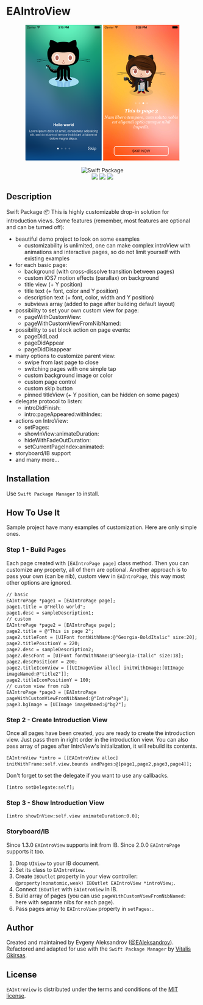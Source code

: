 # EAIntroView

<p align="center">
<img src="Images/Screenshot01.png" width="200"/>
<img src="Images/Screenshot02.png" width="200"/>
</p>

<p align="center">
<img src="https://img.shields.io/badge/SPM-Swift%20Package-FA7343?logo=Swift&style=for-the-badge&logoColor=white" alt="Swift Package">
<br>
<img src="https://img.shields.io/github/v/tag/epitonium/EAIntroView?color=9BD600&label=Release">
<img src="https://img.shields.io/badge/platform-iOS%20-4BC51D.svg?style=flat">
<img src="https://img.shields.io/badge/license-MIT-3a3a3a">
</p>

## Description

Swift Package 📦 This is highly customizable drop-in solution for introduction views.
Some features (remember, most features are optional and can be turned off):

* beautiful demo project to look on some examples
    * customizability is unlimited, one can make complex introView with animations and interactive pages, so do not limit yourself with existing examples
* for each basic page:
    * background (with cross-dissolve transition between pages)
    * custom iOS7 motion effects (parallax) on background
    * title view (+ Y position)
    * title text (+ font, color and Y position)
    * description text (+ font, color, width and Y position)
    * subviews array (added to page after building default layout)
* possibility to set your own custom view for page:
    * pageWithCustomView:
    * pageWithCustomViewFromNibNamed:
* possibility to set block action on page events:
    * pageDidLoad
    * pageDidAppear
    * pageDidDisappear
* many options to customize parent view:
    * swipe from last page to close
    * switching pages with one simple tap
    * custom background image or color
    * custom page control
    * custom skip button
    * pinned titleView (+ Y position, can be hidden on some pages)
* delegate protocol to listen:
    * introDidFinish:
    * intro:pageAppeared:withIndex:
* actions on IntroView:
    * setPages:
    * showInView:animateDuration:
    * hideWithFadeOutDuration:
    * setCurrentPageIndex:animated:
* storyboard/IB support
* and many more...

## Installation

Use `Swift Package Manager` to install.

## How To Use It

Sample project have many examples of customization. Here are only simple ones.

### Step 1 - Build Pages
Each page created with `[EAIntroPage page]` class method. Then you can customize any property, all of them are optional. Another approach is to pass your own (can be nib), custom view in `EAIntroPage`, this way most other options are ignored.

```objc
// basic
EAIntroPage *page1 = [EAIntroPage page];
page1.title = @"Hello world";
page1.desc = sampleDescription1;
// custom
EAIntroPage *page2 = [EAIntroPage page];
page2.title = @"This is page 2";
page2.titleFont = [UIFont fontWithName:@"Georgia-BoldItalic" size:20];
page2.titlePositionY = 220;
page2.desc = sampleDescription2;
page2.descFont = [UIFont fontWithName:@"Georgia-Italic" size:18];
page2.descPositionY = 200;
page2.titleIconView = [[UIImageView alloc] initWithImage:[UIImage imageNamed:@"title2"]];
page2.titleIconPositionY = 100;
// custom view from nib
EAIntroPage *page3 = [EAIntroPage pageWithCustomViewFromNibNamed:@"IntroPage"];
page3.bgImage = [UIImage imageNamed:@"bg2"];
```

### Step 2 - Create Introduction View
Once all pages have been created,  you are ready to create the introduction view. Just pass them in right order in the introduction view. You can also pass array of pages after IntroView's initialization, it will rebuild its contents.

```objc
EAIntroView *intro = [[EAIntroView alloc] initWithFrame:self.view.bounds andPages:@[page1,page2,page3,page4]];
```

Don't forget to set the delegate if you want to use any callbacks.

```objc
[intro setDelegate:self];
```

### Step 3 - Show Introduction View

```objc
[intro showInView:self.view animateDuration:0.0];
```

### Storyboard/IB
Since 1.3.0 `EAIntroView` supports init from IB. Since 2.0.0 `EAIntroPage` supports it too.

1. Drop `UIView` to your IB document.
2. Set its class to `EAIntroView`.
3. Create `IBOutlet` property in your view controller: `@property(nonatomic,weak) IBOutlet EAIntroView *introView;`.
4. Connect `IBOutlet` with `EAIntroView` in IB.
5. Build array of pages (you can use `pageWithCustomViewFromNibNamed:` here with separate nibs for each page).
6. Pass pages array to `EAIntroView` property in `setPages:`.

## Author

Created and maintained by Evgeny Aleksandrov ([@EAleksandrov](https://twitter.com/EAleksandrov)). Refactored and adapted for use with the `Swift Package Manager` by [Vitalis Gkirsas](https://github.com/epitonium).

## License

`EAIntroView` is distributed under the terms and conditions of the [MIT license](https://github.com/SVProgressHUD/SVProgressHUD/blob/master/LICENSE).
